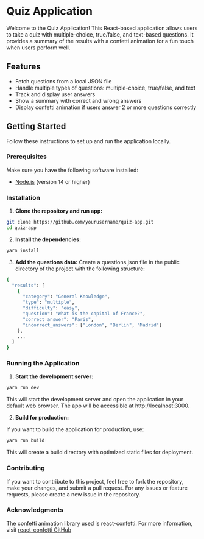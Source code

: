 # Quiz Application

Welcome to the Quiz Application! This React-based application allows users to take a quiz with multiple-choice, true/false, and text-based questions. It provides a summary of the results with a confetti animation for a fun touch when users perform well.

## Features

- Fetch questions from a local JSON file
- Handle multiple types of questions: multiple-choice, true/false, and text
- Track and display user answers
- Show a summary with correct and wrong answers
- Display confetti animation if users answer 2 or more questions correctly

## Getting Started

Follow these instructions to set up and run the application locally.

### Prerequisites

Make sure you have the following software installed:

- [Node.js](https://nodejs.org/) (version 14 or higher)

### Installation

1. **Clone the repository and run app:**

```bash
git clone https://github.com/yourusername/quiz-app.git
cd quiz-app
```

2. **Install the dependencies:**

```bash
yarn install
```

3. **Add the questions data:**
   Create a questions.json file in the public directory of the project with the following structure:

```bash
{
  "results": [
    {
      "category": "General Knowledge",
      "type": "multiple",
      "difficulty": "easy",
      "question": "What is the capital of France?",
      "correct_answer": "Paris",
      "incorrect_answers": ["London", "Berlin", "Madrid"]
    },
    ...
  ]
}
```

### Running the Application

1. **Start the development server:**

```bash
yarn run dev
```

This will start the development server and open the application in your default web browser. The app will be accessible at http://localhost:3000.

2. **Build for production:**

If you want to build the application for production, use:

```bash
yarn run build
```

This will create a build directory with optimized static files for deployment.

### Contributing

If you want to contribute to this project, feel free to fork the repository, make your changes, and submit a pull request. For any issues or feature requests, please create a new issue in the repository.

### Acknowledgments

The confetti animation library used is react-confetti. For more information, visit [react-confetti GitHub](https://github.com/alampros/react-confetti)
